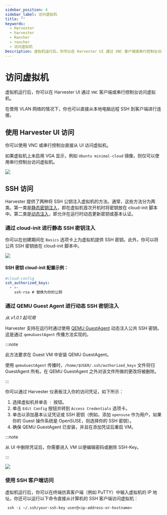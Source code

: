 ```yaml
---
sidebar_position: 4
sidebar_label: 访问虚拟机
title: ""
keywords:
  - Harvester
  - harvester
  - Rancher
  - rancher
  - 访问虚拟机
Description: 虚拟机运行后，你可以在 Harvester UI 通过 VNC 客户端或串行控制台访问虚拟机。
---
```


# 访问虚拟机

虚拟机运行后，你可以在 Harvester UI 通过 `VNC` 客户端或串行控制台访问虚拟机。

在使用 VLAN 网络的情况下，你也可以直接从本地电脑远程 SSH 到客户端进行连接。

## 使用 Harvester UI 访问

你可以使用 VNC 或串行控制台直接从 UI 访问虚拟机。

如果虚拟机上未启用 VGA 显示，例如 `Ubuntu minimal-cloud` 镜像，则仅可以使用串行控制台访问虚拟机。

![](/img/v1.0/vm/access-to-vm.png)

## SSH 访问

Harvester 提供了两种将 SSH 公钥注入虚拟机的方法。通常，这些方法分为两类。第一类是[静态密钥注入](#通过-cloud-init-进行静态-ssh-密钥注入)，即在虚拟机首次开机时将密钥放在 cloud-init 脚本中。第二类是[动态注入](#通过-qemu-guest-agent-进行动态-ssh-密钥注入)，即允许在运行时动态更新密钥或基本认证。

### 通过 cloud-init 进行静态 SSH 密钥注入

你可以在创建期间在 `Basics` 选项卡上为虚拟机提供 SSH 密钥。此外，你可以将公共 SSH 密钥放在 cloud-init 脚本中。

![](/img/v1.0/vm/vm-ssh-keys.png)

#### SSH 密钥 cloud-init 配置示例：
```yaml
#cloud-config
ssh_authorized_keys:
  - >-
    ssh-rsa # 替换为你的公钥
```

### 通过 QEMU Guest Agent 进行动态 SSH 密钥注入

_从 v1.0.1 起可用_

Harvester 支持在运行时通过使用 [QEMU GuestAgent](https://wiki.qemu.org/Features/GuestAgent) 动态注入公共 SSH 密钥。这是通过 `qemuGuestAgent` 传播方法实现的。

:::note

此方法要求在 Guest VM 中安装 QEMU GuestAgent。

使用 `qemuGuestAgent` 传播时，`/home/$USER/.ssh/authorized_keys` 文件将归 GuestAgent 所有。在 QEMU GuestAgent 之外对该文件所做的更改将被删除。

:::

你可以通过 Harvester 仪表板注入你的访问凭证，如下所示：

1. 选择虚拟机并单击 `⋮` 按钮。
2. 单击 `Edit Config` 按钮并转到 `Access Credentials` 选项卡。
3. 单击以添加基本认证凭证或 SSH 密钥（例如，添加 `opensuse` 作为用户，如果你的 Guest 操作系统是 OpenSUSE，则选择你的 SSH 密钥）。
4. 确保 QEMU GuestAgent 已安装，并且在添加凭证后重启 VM。

:::note

从 UI 中删除凭证后，你需要进入 VM 以便编辑密码或删除 SSH-Key。

:::

![](/img/v1.0/vm/vm-add-access-credentails.png)



### 使用 SSH 客户端访问
虚拟机运行后，你可以在终端仿真客户端（例如 PuTTY）中输入虚拟机的 IP 地址。你还可以运行以下命令直接从计算机的 SSH 客户端访问虚拟机：

```
 ssh -i ~/.ssh/your-ssh-key user@<ip-address-or-hostname>
```
